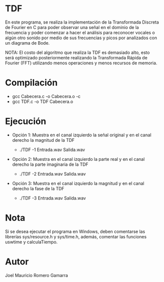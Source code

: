 # TDF

En este programa, se realiza la implementación de la Transformada Discreta de Fourier en C para poder observar una señal en el dominio de la frecuencia y poder comenzar a hacer el análisis para reconocer vocales o algún otro sonido por medio de sus frecuencias y picos por analizados con un diagrama de Bode.

NOTA: El costo del algoritmo que realiza la TDF es demasiado alto, esto será optimizado posteriormente realizando la Transformada Rápida de Fourier (FFT) utilizando menos operaciones y menos recursos de memoria.

# Compilación

- gcc Cabecera.c -o Cabecera.o -c
- gcc TDF.c -o TDF Cabecera.o

# Ejecución

- Opción 1: Muestra en el canal izquierdo la señal original y en el canal derecho la magnitud de la TDF
  - ./TDF -1 Entrada.wav Salida.wav

- Opción 2: Muestra en el canal izquierdo la parte real y en el canal derecho la parte imaginaria de la TDF
  - ./TDF -2 Entrada.wav Salida.wav

- Opción 3: Muestra en el canal izquierdo la magnitud y en el canal derecho la fase de la TDF
  - ./TDF -3 Entrada.wav Salida.wav

# Nota

Si se desea ejecutar el programa en Windows, deben comentarse las librerías sys/resource.h y sys/time.h, además, comentar las funciones uswtime y calculaTiempo.

# Autor

Joel Mauricio Romero Gamarra
